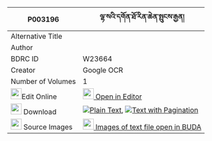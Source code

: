 |P003196|ལྷ་སའི་དགོན་ཐོ་རིན་ཆེན་སྤུངས་རྒྱན། 
| --- | --- 
|Alternative Title |
|Author | 
|BDRC ID | W23664
|Creator | Google OCR
|Number of Volumes| 1
|<img width="25" src="https://img.icons8.com/color/25/000000/edit-property.png">Edit Online| [<img width="25" src="https://avatars.githubusercontent.com/u/45091458?s=200&v=4"> Open in Editor](http://editor.openpecha.org/P003196)
|<img width="25" src="https://img.icons8.com/fluent/48/000000/download-2.png"/>  Download | [![](https://img.icons8.com/color/20/000000/txt.png)Plain Text](https://github.com/Openpecha/P003196/releases/download/v1/lhasa_i_gon_to_rinchen_pung_gy_plain_P003196.zip), [![](https://img.icons8.com/color/20/000000/txt.png)Text with Pagination](https://github.com/Openpecha/P003196/releases/download/v1/lhasa_i_gon_to_rinchen_pung_gy_pages_P003196.zip)
|<img width="25" src="https://img.icons8.com/plasticine/100/000000/pictures-folder.png"/>  Source Images | [<img width="25" src="https://library.bdrc.io/icons/BUDA-small.svg"> Images of text file open in BUDA](https://library.bdrc.io/show/bdr:W23664)